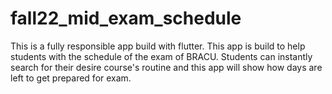 # fall22_mid_exam_schedule
This is a fully responsible app build with flutter. This app is build to help students with the schedule of the exam of BRACU. Students can instantly search for their desire course's routine and this app will show how days are left to get prepared for exam.
